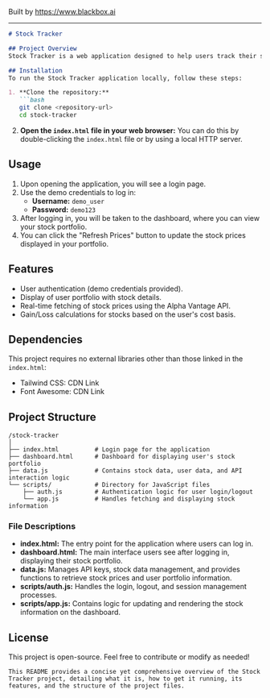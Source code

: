 
Built by https://www.blackbox.ai

---

```markdown
# Stock Tracker

## Project Overview
Stock Tracker is a web application designed to help users track their stock investments. The application provides a login interface and a dashboard displaying the user's stock portfolio, including current prices, changes, and gain/loss calculations. The project utilizes HTML, CSS (via Tailwind CSS), and JavaScript to create an interactive and responsive user experience.

## Installation
To run the Stock Tracker application locally, follow these steps:

1. **Clone the repository:**
   ```bash
   git clone <repository-url>
   cd stock-tracker
   ```

2. **Open the `index.html` file in your web browser:**
   You can do this by double-clicking the `index.html` file or by using a local HTTP server.

## Usage
1. Upon opening the application, you will see a login page.
2. Use the demo credentials to log in:
   - **Username:** `demo_user`
   - **Password:** `demo123`
3. After logging in, you will be taken to the dashboard, where you can view your stock portfolio.
4. You can click the "Refresh Prices" button to update the stock prices displayed in your portfolio.

## Features
- User authentication (demo credentials provided).
- Display of user portfolio with stock details.
- Real-time fetching of stock prices using the Alpha Vantage API.
- Gain/Loss calculations for stocks based on the user's cost basis.

## Dependencies
This project requires no external libraries other than those linked in the `index.html`:
- Tailwind CSS: CDN Link
- Font Awesome: CDN Link

## Project Structure
```
/stock-tracker
│
├── index.html          # Login page for the application
├── dashboard.html      # Dashboard for displaying user's stock portfolio
├── data.js             # Contains stock data, user data, and API interaction logic
└── scripts/            # Directory for JavaScript files
    ├── auth.js         # Authentication logic for user login/logout
    └── app.js          # Handles fetching and displaying stock information
```

### File Descriptions
- **index.html:** The entry point for the application where users can log in.
- **dashboard.html:** The main interface users see after logging in, displaying their stock portfolio.
- **data.js:** Manages API keys, stock data management, and provides functions to retrieve stock prices and user portfolio information.
- **scripts/auth.js:** Handles the login, logout, and session management processes.
- **scripts/app.js:** Contains logic for updating and rendering the stock information on the dashboard.

## License
This project is open-source. Feel free to contribute or modify as needed!
```
This README provides a concise yet comprehensive overview of the Stock Tracker project, detailing what it is, how to get it running, its features, and the structure of the project files.